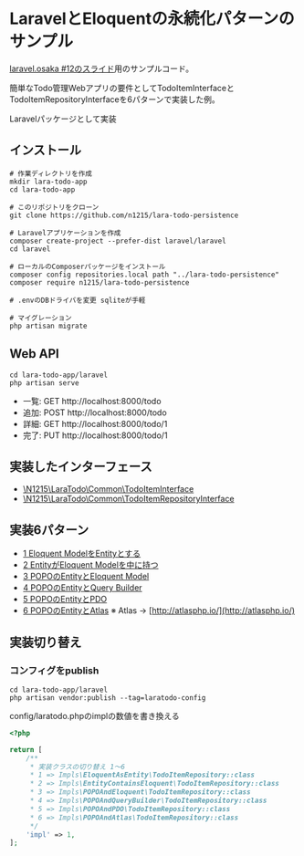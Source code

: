 # LaravelとEloquentの永続化パターンのサンプル

[laravel.osaka #12のスライド](https://speakerdeck.com/n1215/laraveltodomeinmoderutoyong-sok-hua-moderu-at-laravel-dot-osaka-number-12)用のサンプルコード。

簡単なTodo管理Webアプリの要件としてTodoItemInterfaceとTodoItemRepositoryInterfaceを6パターンで実装した例。

Laravelパッケージとして実装

## インストール

```
# 作業ディレクトリを作成
mkdir lara-todo-app
cd lara-todo-app

# このリポジトリをクローン
git clone https://github.com/n1215/lara-todo-persistence

# Laravelアプリケーションを作成
composer create-project --prefer-dist laravel/laravel
cd laravel

# ローカルのComposerパッケージをインストール
composer config repositories.local path "../lara-todo-persistence"
composer require n1215/lara-todo-persistence

# .envのDBドライバを変更 sqliteが手軽

# マイグレーション
php artisan migrate
```

## Web API
```
cd lara-todo-app/laravel
php artisan serve
```

- 一覧: GET http://localhost:8000/todo
- 追加: POST http://localhost:8000/todo
- 詳細: GET http://localhost:8000/todo/1
- 完了: PUT http://localhost:8000/todo/1

## 実装したインターフェース
- [\N1215\LaraTodo\Common\TodoItemInterface](src/Common/TodoItemInterface.php)
- [\N1215\LaraTodo\Common\TodoItemRepositoryInterface](src/Common/TodoItemRepositoryInterface.php)

## 実装6パターン
- [1 Eloquent ModelをEntityとする](src/Impls/EloquentAsEntity)
- [2 EntityがEloquent Modelを中に持つ](src/Impls/EntityContainsEloquent)
- [3 POPOのEntityとEloquent Model](src/Impls/POPOAndEloquent)
- [4 POPOのEntityとQuery Builder](src/Impls/POPOAndQueryBuilder)
- [5 POPOのEntityとPDO](src/Impls/POPOAndPDO)
- [6 POPOのEntityとAtlas](src/Impls/POPOAndAtlas) ※ Atlas → [http://atlasphp.io/](http://atlasphp.io/)

## 実装切り替え

### コンフィグをpublish

```
cd lara-todo-app/laravel
php artisan vendor:publish --tag=laratodo-config
```

config/laratodo.phpのimplの数値を書き換える

```php
<?php

return [
    /**
     * 実装クラスの切り替え 1〜6
     * 1 => Impls\EloquentAsEntity\TodoItemRepository::class
     * 2 => Impls\EntityContainsEloquent\TodoItemRepository::class
     * 3 => Impls\POPOAndEloquent\TodoItemRepository::class
     * 4 => Impls\POPOAndQueryBuilder\TodoItemRepository::class
     * 5 => Impls\POPOAndPDO\TodoItemRepository::class
     * 6 => Impls\POPOAndAtlas\TodoItemRepository::class
     */
    'impl' => 1,
];
```
